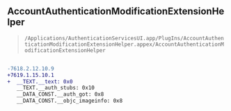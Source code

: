 ## AccountAuthenticationModificationExtensionHelper

> `/Applications/AuthenticationServicesUI.app/PlugIns/AccountAuthenticationModificationExtensionHelper.appex/AccountAuthenticationModificationExtensionHelper`

```diff

-7618.2.12.10.9
+7619.1.15.10.1
+  __TEXT.__text: 0x0
   __TEXT.__auth_stubs: 0x10
   __DATA_CONST.__auth_got: 0x8
   __DATA_CONST.__objc_imageinfo: 0x8

```
